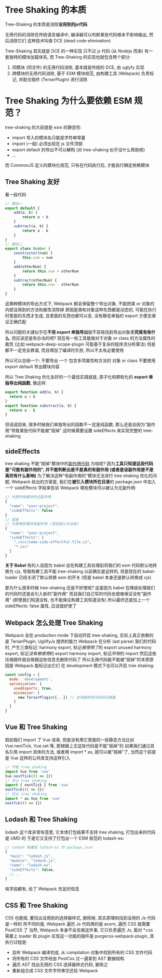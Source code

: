 # Tree Shaking 的本质
Tree-Shaking 的本质是消除**没用到的js代码**

无用代码的消除在传统语言编译中, 编译器可以判断某些代码根本不影响输出, 然后消除它们
这种技术叫做 DCE (dead code elimination)

Tree-Shaking 其实就是 DCE 的一种实现
只不过 js 代码 (从 Nodejs 而来) 有一套独特的模块加载体系, 而 Tree-Shaking 的实现也就包含两个部分:
  1. 同模块 (同文件) 的无用代码消除, 基本就是传统的 DCE, 由 uglyfy 实现
  2. 跨模块的无用代码消除, 基于 ESM 模块规范, 由构建工具 (Webpack) 负责标记, 并配合插件 (TerserPlugin) 进行消除

# Tree Shaking 为什么要依赖 ESM 规范？
tree-shaking 的大前提是 esm 的静态性:
  - import 导入的模块名只能是字符串常量
  - import (一般) 必须出现在 js 文件顶部
  - export default 的导出不可以解构 (对 tree-shaking 似乎没什么帮助呢)
  - ...

而 CommonJS 定义的模块化规范, 只有在代码执行后, 才能自行确定依赖模块

## Tree Shaking 友好
看一段代码
```js
// 模块一
export default {
	add(a, b) {
		return a + b
	}
	subtract(a, b) {
		return a - b
	}
}
// 模块二
export class Number {
	constructor(num) {
		this.num = num
	}
	add(otherNum) {
		return this.num + otherNum
	}
	subtract(otherNum) {
		return this.num - otherNum
	}
}
```
这俩种模块的导出方式下, Webpack 都会保留整个导出对象, 不能把类 or 对象的内部没用到的方法和属性消除掉
原因是类和对象这种东西都是动态的, 可能在执行时里面的东西才生成, 且里面的东西也都可以变, 没有静态单独的 export 方便去保证正确匹配 

所以问题的关键似乎在**不用 export 单独导出**就不容易找到导出对象里**究竟有些什么**, 但应该还是有办法的吧?
现在有一些工具能做对于对象 or class 的方法属性的裁剪 (比如 webpack-deep-scope-plugin 可能基于复杂的程序流分析算法)
但是都不一定完全靠谱, 而且增加了编译时负担, 所以不太有必要使用

所以可以总结一个:
  不要导出 一个 包含多项属性和方法的 对象 or class
  不要使用 export default 导出模块内容

所以 Tree Shaking 优化友好的一个最佳实践就是, 原子化和颗粒化的 **export 单独导出纯函数**, 像这样:
```js
export function add(a, b) {
  return a + b
}
export function substract(a, b) {
  return a - b
}
```
但话说回来, 很多时候我们单独导出的函数不一定是纯函数, 那么还是会因为"副作用"导致某些代码不能被"摇掉"
这时候需要设置 sideEffects 来实现完整的 tree-shaking

## sideEffects
tree shaking 不能"摇掉"模块中的[副作用代码](../JavaScript/functional_programming.u.md)
为啥呢? 因为**工具只知道这段代码是"可能有副作用的", 并不能判断出是不是真的有副作用 (或者是该副作用是不是真的有什么影响)**
为了解决这种"有副作用的"模块无法进行 tree shaking 优化的问题, Webpack 给出的方案是, 我们在**被引入模块所在目录**的 package.json 中加入一个 sideEffects 字段来告诉 Webpack 哪些模块可以被认为无副作用:
```js
// 代表所有模块均无副作用
{
  "name": "your-project",
  "sideEffects": false
}
// 或者
// 代表哪些模块有副作用 (其他就认为没有)
{
  "name": "your-project",
  "sideEffects": [
    "./src/some-side-effectful-file.js"，
    "*.css"
  ]
}
```
**关于 Babel**
有的人说因为 babel 会在构建工具处理前将我们的 esm 代码默认地转换为 cjs, 导致构建工具不能 tree-shaking
以前确实是这样的, 但是现在的 babel-loader 已经关闭了默认转换 esm 的开关 (但是 babel 本身还是默认转换成 cjs)

那为什么很多时候 tree-shaking 还是不好使呢? 这是因为 babel 在降级处理我们的代码时还是会引入新的"副作用"
而且我们自己写的代码也很难保证没有"副作用" (即使我们知道没有, 也不能保证构建工具知道没有)
所以最终还是加上一个 sideEffects: false 属性, 应该就好使了

## Webpack 怎么处理 Tree Shaking
Webpack 会在 production mode 下自动开启 tree-shaking, 实际上真正依赖的是 TerserPlugin, UgilifyJs 提供的能力
Webpack 在分析 (ast parse) 我们的代码时, 产生三类标记:
  harmony export, 标记*被使用了*的 export
  unused harmony export, 标记*没有被使用*的 export
  harmony import, 标记*所有*的 import
然后这些压缩插件就会根据这些信息去删除代码了
所以无用代码能不能被"摇掉"的本质原因是 Webpack 能标记出它们
在 development 模式下也可以开启 tree shaking:
```js
const config = {
  mode: 'development',
  optimization: {
    usedExports: true,
    minimizer: [
      new TerserPlugin({...}) // 支持删除死代码的压缩器
    ]
  }
}
```

## Vue 和 Tree Shaking
假如我们 import 了 Vue 进来, 但是没有用它里面的一些静态方法比如 Vue.nextTick, Vue.set 等, 那根据上文这些代码是不能"摇掉"的
如果我们通过具名引用 import 具体的方法, 或者用 import * as, 就可以被"摇掉"了, 当然这个前提是 Vue 这样的公共库支持这样引入
```js
// 不能 tree shaking
import Vue from 'vue'
Vue.nextTick(() => {})
// 可以 tree shaking
import { nextTick } from 'vue'
nextTick(() => {})
// 可以 tree shaking
import * as Vue from 'vue'
nextTck(() => {})
```

## Lodash 和 Tree Shaking
lodash 这个库非常有意思, 它本体打包结果不支持 tree shaking, 打包出来的代码是 UMD 的
于是它又支持了打包出一个 ESM 规范的 lodash-es:
```js
// lodash 构建成 lodash-es 的 package.json
{
  "main": "lodash.js",
  "module": "lodash.js",
  "name": "lodash-es",
  "sideEffects": false,
  //...
}
```
啥字段都有, 给了 Webpack 充足的信息

## CSS 和 Tree Shaking
CSS 也能摇, 要找出没用到的选择器样式, 删除掉, 其实原理和找到没用的 Js 代码是一样的
所不同的是, Webpack 遍历 Js 代码用的是 acorn, 遍历 CSS 就需要 PostCSS 了
当然, Webpack 本身不会去做这件事, 它只负责遍历 Js, 面对 *.css 需要上 loader 和 plugin
实现这一功能的插件是 purgecss-webpack-plugin, 其执行过程是:
  - 监听 Webpack 编译完成, 从 compilation 对象中找到所有的 CSS 文件代码 
  - 将所有的 CSS 文件经由 PostCss 过一遍拿到 AST 数据结构
  - 遍历 AST 找出无用的 CSS 选择器样式代码, 删除之
  - 重新组合成 CSS 文件字符串交还给 Webpack

